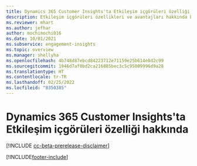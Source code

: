 ```yaml
---
title: Dynamics 365 Customer Insights'ta Etkileşim içgörüleri özelliği hakkında
description: Etkileşim içgörüleri özellikleri ve avantajları hakkında bir giriş.
ms.reviewer: mhart
ms.author: jefhar
author: mochimochi016
ms.date: 10/01/2021
ms.subservice: engagement-insights
ms.topic: overview
ms.manager: shellyha
ms.openlocfilehash: 4b748d87ebcd84223712e71159e25b614e8d2c99
ms.sourcegitcommit: 1946d7af0bd2ca216885bec3c5c95009996d9a28
ms.translationtype: HT
ms.contentlocale: tr-TR
ms.lasthandoff: 02/25/2022
ms.locfileid: "8350385"
---
```

# <a name="about-dynamics-365-customer-insights-engagement-insights-capability"></a>Dynamics 365 Customer Insights'ta Etkileşim içgörüleri özelliği hakkında 

[!INCLUDE [cc-beta-prerelease-disclaimer](includes/cc-beta-prerelease-disclaimer.md)]

[!INCLUDE[footer-include](../includes/footer-banner.md)]
